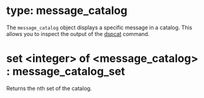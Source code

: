 # type: message_catalog

The `message_catalog` object displays a specific message in a catalog. This allows you to inspect the output of the [dspcat](https://www-01.ibm.com/support/knowledgecenter/ssw_aix_71/com.ibm.aix.cmds2/dspcat.htm) command.

# set &lt;integer&gt; of &lt;message_catalog&gt; : message_catalog_set

Returns the nth set of the catalog.
